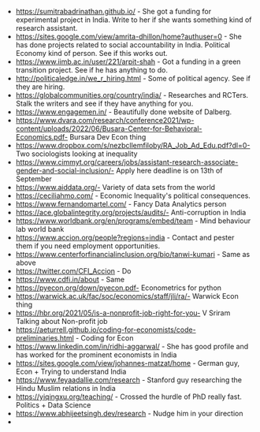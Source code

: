 - https://sumitrabadrinathan.github.io/ - She got a funding for experimental project in India. Write to her if she wants something kind of research assistant. 
- https://sites.google.com/view/amrita-dhillon/home?authuser=0 - She has done projects related to social accountability in India. Political Economy kind of person. See if this works out.
- https://www.iimb.ac.in/user/221/arpit-shah - Got a funding in a green transition project. See if he has anything to do.
- http://politicaledge.in/we_r_hiring.html - Some of political agency. See if they are hiring.
- https://globalcommunities.org/country/india/ - Researches and RCTers. Stalk the writers and see if they have anything for you.
- https://www.engagemen.in/ - Beautifully done website of Dalberg.
- https://www.dvara.com/research/conference2021/wp-content/uploads/2022/06/Busara-Center-for-Behavioral-Economics.pdf- Bursara Dev Econ thing
- https://www.dropbox.com/s/nezbcllemfiloby/RA_Job_Ad_Edu.pdf?dl=0- Two sociologists looking at inequality
- https://www.cimmyt.org/careers/jobs/assistant-research-associate-gender-and-social-inclusion/- Apply here deadline is on 13th of September
- https://www.aiddata.org/- Variety of data sets from the world
- https://ceciliahmo.com/ - Economic Inequality's political consequences.
- https://www.fernandomartel.com/ - Fancy Data Analytics person
- https://ace.globalintegrity.org/projects/audits/- Anti-corruption in India
- https://www.worldbank.org/en/programs/embed/team - Mind behaviour lab world bank
- https://www.accion.org/people?regions=india - Contact and pester them if you need employment opportunities.
- https://www.centerforfinancialinclusion.org/bio/tanwi-kumari - Same as above
- https://twitter.com/CFI_Accion - Do
- https://www.cdfi.in/about - Same
- https://pyecon.org/down/pyecon.pdf- Econometrics for python
- https://warwick.ac.uk/fac/soc/economics/staff/jli/ra/- Warwick Econ thing
- https://hbr.org/2021/05/is-a-nonprofit-job-right-for-you- V Sriram Talking about Non-profit job
- https://aeturrell.github.io/coding-for-economists/code-preliminaries.html - Coding for Econ
- https://www.linkedin.com/in/ridhi-aggarwal/ - She has good profile and has worked for the prominent economists in India
- https://sites.google.com/view/johannes-matzat/home - German guy, Econ + Trying to understand India
- https://www.feyaadallie.com/research - Stanford guy researching the Hindu Muslim relations in India
- https://yiqingxu.org/teaching/ - Crossed the hurdle of PhD really fast. Politics + Data Science
- https://www.abhijeetsingh.dev/research - Nudge him in your direction
- 
